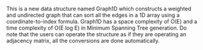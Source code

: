 This is a new data structure named Graph1D which constructs a weighted and undirected graph that can sort all the edges in a 1D array using a coordinate-to-index formula.
Graph1D has a space complexity of O(E) and a time complexity of O(E log E) in Minimum Spanning Tree generation.
Do note that the users can operate the structure as if they are operating an adjacency matrix, all the conversions are done automatically.

